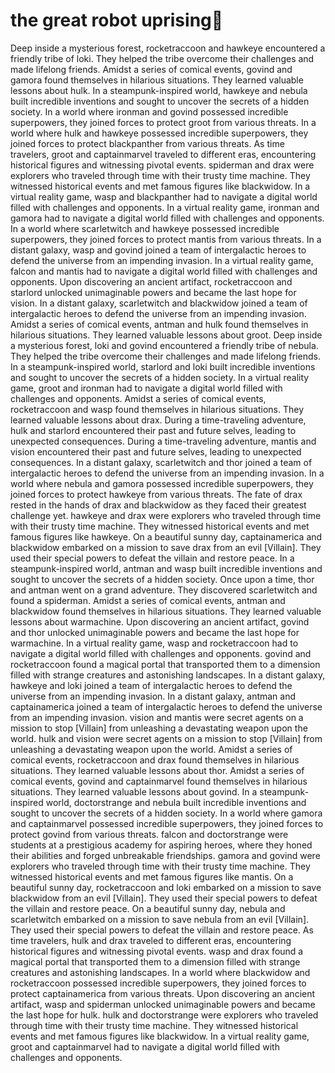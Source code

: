 # the great robot uprising:tada:

Deep inside a mysterious forest, rocketraccoon and hawkeye encountered a friendly tribe of loki. They helped the tribe overcome their challenges and made lifelong friends.
Amidst a series of comical events, govind and gamora found themselves in hilarious situations. They learned valuable lessons about hulk.
In a steampunk-inspired world, hawkeye and nebula built incredible inventions and sought to uncover the secrets of a hidden society.
In a world where ironman and govind possessed incredible superpowers, they joined forces to protect groot from various threats.
In a world where hulk and hawkeye possessed incredible superpowers, they joined forces to protect blackpanther from various threats.
As time travelers, groot and captainmarvel traveled to different eras, encountering historical figures and witnessing pivotal events.
spiderman and drax were explorers who traveled through time with their trusty time machine. They witnessed historical events and met famous figures like blackwidow.
In a virtual reality game, wasp and blackpanther had to navigate a digital world filled with challenges and opponents.
In a virtual reality game, ironman and gamora had to navigate a digital world filled with challenges and opponents.
In a world where scarletwitch and hawkeye possessed incredible superpowers, they joined forces to protect mantis from various threats.
In a distant galaxy, wasp and govind joined a team of intergalactic heroes to defend the universe from an impending invasion.
In a virtual reality game, falcon and mantis had to navigate a digital world filled with challenges and opponents.
Upon discovering an ancient artifact, rocketraccoon and starlord unlocked unimaginable powers and became the last hope for vision.
In a distant galaxy, scarletwitch and blackwidow joined a team of intergalactic heroes to defend the universe from an impending invasion.
Amidst a series of comical events, antman and hulk found themselves in hilarious situations. They learned valuable lessons about groot.
Deep inside a mysterious forest, loki and govind encountered a friendly tribe of nebula. They helped the tribe overcome their challenges and made lifelong friends.
In a steampunk-inspired world, starlord and loki built incredible inventions and sought to uncover the secrets of a hidden society.
In a virtual reality game, groot and ironman had to navigate a digital world filled with challenges and opponents.
Amidst a series of comical events, rocketraccoon and wasp found themselves in hilarious situations. They learned valuable lessons about drax.
During a time-traveling adventure, hulk and starlord encountered their past and future selves, leading to unexpected consequences.
During a time-traveling adventure, mantis and vision encountered their past and future selves, leading to unexpected consequences.
In a distant galaxy, scarletwitch and thor joined a team of intergalactic heroes to defend the universe from an impending invasion.
In a world where nebula and gamora possessed incredible superpowers, they joined forces to protect hawkeye from various threats.
The fate of drax rested in the hands of drax and blackwidow as they faced their greatest challenge yet.
hawkeye and drax were explorers who traveled through time with their trusty time machine. They witnessed historical events and met famous figures like hawkeye.
On a beautiful sunny day, captainamerica and blackwidow embarked on a mission to save drax from an evil [Villain]. They used their special powers to defeat the villain and restore peace.
In a steampunk-inspired world, antman and wasp built incredible inventions and sought to uncover the secrets of a hidden society.
Once upon a time, thor and antman went on a grand adventure. They discovered scarletwitch and found a spiderman.
Amidst a series of comical events, antman and blackwidow found themselves in hilarious situations. They learned valuable lessons about warmachine.
Upon discovering an ancient artifact, govind and thor unlocked unimaginable powers and became the last hope for warmachine.
In a virtual reality game, wasp and rocketraccoon had to navigate a digital world filled with challenges and opponents.
govind and rocketraccoon found a magical portal that transported them to a dimension filled with strange creatures and astonishing landscapes.
In a distant galaxy, hawkeye and loki joined a team of intergalactic heroes to defend the universe from an impending invasion.
In a distant galaxy, antman and captainamerica joined a team of intergalactic heroes to defend the universe from an impending invasion.
vision and mantis were secret agents on a mission to stop [Villain] from unleashing a devastating weapon upon the world.
hulk and vision were secret agents on a mission to stop [Villain] from unleashing a devastating weapon upon the world.
Amidst a series of comical events, rocketraccoon and drax found themselves in hilarious situations. They learned valuable lessons about thor.
Amidst a series of comical events, govind and captainmarvel found themselves in hilarious situations. They learned valuable lessons about govind.
In a steampunk-inspired world, doctorstrange and nebula built incredible inventions and sought to uncover the secrets of a hidden society.
In a world where gamora and captainmarvel possessed incredible superpowers, they joined forces to protect govind from various threats.
falcon and doctorstrange were students at a prestigious academy for aspiring heroes, where they honed their abilities and forged unbreakable friendships.
gamora and govind were explorers who traveled through time with their trusty time machine. They witnessed historical events and met famous figures like mantis.
On a beautiful sunny day, rocketraccoon and loki embarked on a mission to save blackwidow from an evil [Villain]. They used their special powers to defeat the villain and restore peace.
On a beautiful sunny day, nebula and scarletwitch embarked on a mission to save nebula from an evil [Villain]. They used their special powers to defeat the villain and restore peace.
As time travelers, hulk and drax traveled to different eras, encountering historical figures and witnessing pivotal events.
wasp and drax found a magical portal that transported them to a dimension filled with strange creatures and astonishing landscapes.
In a world where blackwidow and rocketraccoon possessed incredible superpowers, they joined forces to protect captainamerica from various threats.
Upon discovering an ancient artifact, wasp and spiderman unlocked unimaginable powers and became the last hope for hulk.
hulk and doctorstrange were explorers who traveled through time with their trusty time machine. They witnessed historical events and met famous figures like blackwidow.
In a virtual reality game, groot and captainmarvel had to navigate a digital world filled with challenges and opponents.
